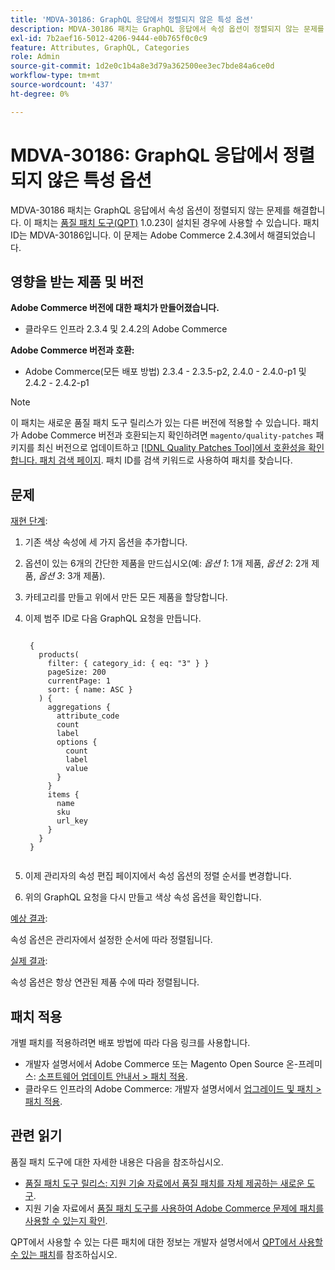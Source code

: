 ```yaml
---
title: 'MDVA-30186: GraphQL 응답에서 정렬되지 않은 특성 옵션'
description: MDVA-30186 패치는 GraphQL 응답에서 속성 옵션이 정렬되지 않는 문제를 해결합니다. 이 패치는 [Quality Patches Tool (QPT)](https://devdocs.magento.com/guides/v2.4/comp-mgr/patching.html#mqp) 1.0.23이 설치된 경우 사용할 수 있습니다. 패치 ID는 MDVA-30186입니다. 이 문제는 Adobe Commerce 2.4.3에서 해결되었습니다.
exl-id: 7b2aef16-5012-4206-9444-e0b765f0c0c9
feature: Attributes, GraphQL, Categories
role: Admin
source-git-commit: 1d2e0c1b4a8e3d79a362500ee3ec7bde84a6ce0d
workflow-type: tm+mt
source-wordcount: '437'
ht-degree: 0%

---
```


# MDVA-30186: GraphQL 응답에서 정렬되지 않은 특성 옵션

MDVA-30186 패치는 GraphQL 응답에서 속성 옵션이 정렬되지 않는 문제를 해결합니다. 이 패치는 [품질 패치 도구(QPT)](https://devdocs.magento.com/guides/v2.4/comp-mgr/patching.html#mqp) 1.0.23이 설치된 경우에 사용할 수 있습니다. 패치 ID는 MDVA-30186입니다. 이 문제는 Adobe Commerce 2.4.3에서 해결되었습니다.

## 영향을 받는 제품 및 버전

**Adobe Commerce 버전에 대한 패치가 만들어졌습니다.**

* 클라우드 인프라 2.3.4 및 2.4.2의 Adobe Commerce

**Adobe Commerce 버전과 호환:**

* Adobe Commerce(모든 배포 방법) 2.3.4 - 2.3.5-p2, 2.4.0 - 2.4.0-p1 및 2.4.2 - 2.4.2-p1

>[!NOTE]
>
>이 패치는 새로운 품질 패치 도구 릴리스가 있는 다른 버전에 적용할 수 있습니다. 패치가 Adobe Commerce 버전과 호환되는지 확인하려면 `magento/quality-patches` 패키지를 최신 버전으로 업데이트하고 [[!DNL Quality Patches Tool]에서 호환성을 확인합니다. 패치 검색 페이지](https://devdocs.magento.com/quality-patches/tool.html#patch-grid). 패치 ID를 검색 키워드로 사용하여 패치를 찾습니다.

## 문제

<u>재현 단계</u>:

1. 기존 색상 속성에 세 가지 옵션을 추가합니다.
1. 옵션이 있는 6개의 간단한 제품을 만드십시오(예: *옵션 1*: 1개 제품, *옵션 2*: 2개 제품, *옵션 3*: 3개 제품).
1. 카테고리를 만들고 위에서 만든 모든 제품을 할당합니다.
1. 이제 범주 ID로 다음 GraphQL 요청을 만듭니다.

   <pre><code class="language-graphql">
    {
      products(
        filter: { category_id: { eq: "3" } }
        pageSize: 200
        currentPage: 1
        sort: { name: ASC }
      ) {
        aggregations {
          attribute_code
          count
          label
          options {
            count
            label
            value
          }
        }
        items {
          name
          sku
          url_key
        }
      }
    }
    </code></pre>

1. 이제 관리자의 속성 편집 페이지에서 속성 옵션의 정렬 순서를 변경합니다.
1. 위의 GraphQL 요청을 다시 만들고 색상 속성 옵션을 확인합니다.

<u>예상 결과</u>:

속성 옵션은 관리자에서 설정한 순서에 따라 정렬됩니다.

<u>실제 결과</u>:

속성 옵션은 항상 연관된 제품 수에 따라 정렬됩니다.


## 패치 적용

개별 패치를 적용하려면 배포 방법에 따라 다음 링크를 사용합니다.

* 개발자 설명서에서 Adobe Commerce 또는 Magento Open Source 온-프레미스: [소프트웨어 업데이트 안내서 > 패치 적용](https://devdocs.magento.com/guides/v2.4/comp-mgr/patching/mqp.html).
* 클라우드 인프라의 Adobe Commerce: 개발자 설명서에서 [업그레이드 및 패치 > 패치 적용](https://devdocs.magento.com/cloud/project/project-patch.html).

## 관련 읽기

품질 패치 도구에 대한 자세한 내용은 다음을 참조하십시오.

* [품질 패치 도구 릴리스: 지원 기술 자료에서 품질 패치를 자체 제공하는 새로운 도구](/help/announcements/adobe-commerce-announcements/magento-quality-patches-released-new-tool-to-self-serve-quality-patches.md).
* 지원 기술 자료에서 [품질 패치 도구를 사용하여 Adobe Commerce 문제에 패치를 사용할 수 있는지 확인](/help/support-tools/patches-available-in-qpt-tool/check-patch-for-magento-issue-with-magento-quality-patches.md).

QPT에서 사용할 수 있는 다른 패치에 대한 정보는 개발자 설명서에서 [QPT에서 사용할 수 있는 패치](https://devdocs.magento.com/quality-patches/tool.html#patch-grid)를 참조하십시오.
